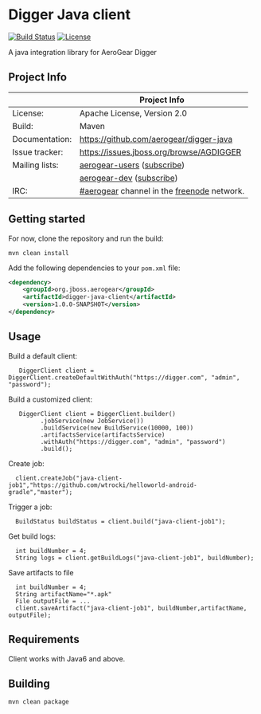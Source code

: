 # Digger Java client

[![Build Status](https://travis-ci.org/aerogear/digger-java.png)](https://travis-ci.org/aerogear/digger-java)
[![License](https://img.shields.io/:license-Apache2-blue.svg)](http://www.apache.org/licenses/LICENSE-2.0)

A java integration library for AeroGear Digger

## Project Info

|                 | Project Info  |
| --------------- | ------------- |
| License:        | Apache License, Version 2.0  |
| Build:          | Maven  |
| Documentation:  | https://github.com/aerogear/digger-java  |
| Issue tracker:  | https://issues.jboss.org/browse/AGDIGGER  |
| Mailing lists:  | [aerogear-users](http://aerogear-users.1116366.n5.nabble.com/) ([subscribe](https://lists.jboss.org/mailman/listinfo/aerogear-users))  |
|                 | [aerogear-dev](http://aerogear-dev.1069024.n5.nabble.com/) ([subscribe](https://lists.jboss.org/mailman/listinfo/aerogear-dev))  |
| IRC:            | [#aerogear](https://webchat.freenode.net/?channels=aerogear) channel in the [freenode](http://freenode.net/) network.  |


## Getting started

For now, clone the repository and run the build:

```
mvn clean install
```

Add the following dependencies to your ```pom.xml``` file:

```xml
<dependency>
    <groupId>org.jboss.aerogear</groupId>
    <artifactId>digger-java-client</artifactId>
    <version>1.0.0-SNAPSHOT</version>
</dependency>
```

## Usage

Build a default client:
```
   DiggerClient client = DiggerClient.createDefaultWithAuth("https://digger.com", "admin", "password");
```

Build a customized client:
```
   DiggerClient client = DiggerClient.builder()
         .jobService(new JobService())
         .buildService(new BuildService(10000, 100))
         .artifactsService(artifactsService)
         .withAuth("https://digger.com", "admin", "password")
         .build();
```

Create job:

```
  client.createJob("java-client-job1","https://github.com/wtrocki/helloworld-android-gradle","master");
```

Trigger a job:

```
  BuildStatus buildStatus = client.build("java-client-job1");
```

Get build logs:

```
  int buildNumber = 4;
  String logs = client.getBuildLogs("java-client-job1", buildNumber);
```

Save artifacts to file

```
  int buildNumber = 4;
  String artifactName="*.apk" 
  File outputFile = ...
  client.saveArtifact("java-client-job1", buildNumber,artifactName, outputFile);
```

## Requirements

Client works with Java6 and above.

## Building

`mvn clean package`

